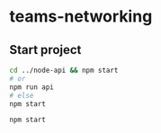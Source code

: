 # teams-networking

## Start project

```sh
cd ../node-api && npm start
# or
npm run api
# else
npm start
```

```sh
npm start
```
